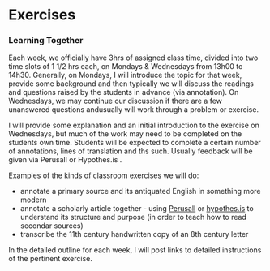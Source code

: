 # Exercises

### Learning Together

Each week, we officially have 3hrs of assigned class time, divided into two time slots of 1 1/2 hrs each, on Mondays & Wednesdays from 13h00 to 14h30. Generally, on Mondays, I will introduce the topic for that week, provide some background and then typically we will discuss the readings and questions raised by the students in advance (via annotation). On Wednesdays, we may continue our discussion if there are a few unanswered questions andusually will work through a problem or exercise.&#x20;

I will provide some explanation and an initial introduction to the exercise on Wednesdays, but much of the work may need to be completed on the students own time. Students will be expected to complete a certain number of annotations, lines of translation and ths such. Usually feedback will be given via Perusall or Hypothes.is .

Examples of the kinds of classroom exercises we will do:

* annotate a primary source and its antiquated English in something more modern
* annotate a scholarly article together - using [Perusall](../../../digital-tools/perusall.md) or [hypothes.is](../../../digital-tools/hypothes.is.md) to understand its structure and purpose (in order to teach how to read secondar sources)&#x20;
* transcribe the 11th century handwritten copy of an 8th century letter

In the detailed outline for each week, I will post links to detailed instructions of the pertinent exercise.
